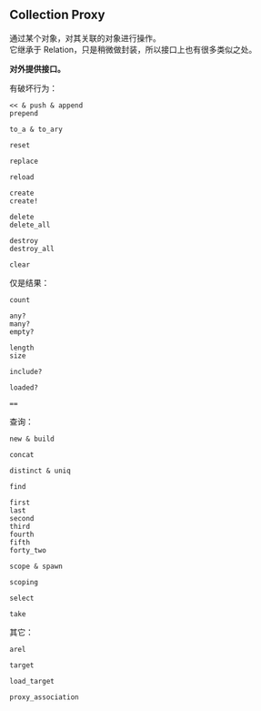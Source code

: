 ## Collection Proxy

通过某个对象，对其关联的对象进行操作。
<br>
它继承于 Relation，只是稍微做封装，所以接口上也有很多类似之处。

**对外提供接口。**

有破坏行为：

```
<< & push & append
prepend

to_a & to_ary

reset

replace

reload

create
create!

delete
delete_all

destroy
destroy_all

clear
```

仅是结果：

```
count

any?
many?
empty?

length
size

include?

loaded?

==
```

查询：

```
new & build

concat

distinct & uniq

find

first
last
second
third
fourth
fifth
forty_two

scope & spawn

scoping

select

take
```

其它：

```
arel

target

load_target

proxy_association
```
